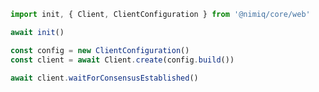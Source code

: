 <!-- eslint-disable antfu/no-top-level-await -->
```js
import init, { Client, ClientConfiguration } from '@nimiq/core/web'

await init()

const config = new ClientConfiguration()
const client = await Client.create(config.build())

await client.waitForConsensusEstablished()
```
